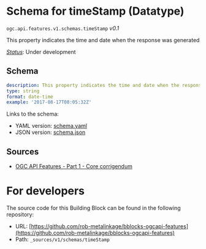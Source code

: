 
# Schema for timeStamp (Datatype)

`ogc.api.features.v1.schemas.timeStamp` *v0.1*

This property indicates the time and date when the response was generated

[*Status*](http://www.opengis.net/def/status): Under development

## Schema

```yaml
description: This property indicates the time and date when the response was generated.
type: string
format: date-time
example: '2017-08-17T08:05:32Z'

```

Links to the schema:

* YAML version: [schema.yaml](https://rob-metalinkage.github.io/bblocks-ogcapi-features/build/annotated/api/features/v1/schemas/timeStamp/schema.json)
* JSON version: [schema.json](https://rob-metalinkage.github.io/bblocks-ogcapi-features/build/annotated/api/features/v1/schemas/timeStamp/schema.yaml)

## Sources

* [OGC API Features - Part 1 - Core corrigendum](https://docs.ogc.org/is/17-069r4/17-069r4.html)

# For developers

The source code for this Building Block can be found in the following repository:

* URL: [https://github.com/rob-metalinkage/bblocks-ogcapi-features](https://github.com/rob-metalinkage/bblocks-ogcapi-features)
* Path: `_sources/v1/schemas/timeStamp`

